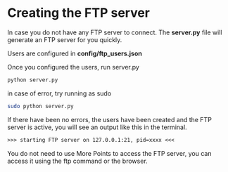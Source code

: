# Creating the FTP server

In case you do not have any FTP server to connect. The **server.py** file will generate an FTP server for you quickly.

Users are configured in **config/ftp_users.json** <br>

Once you configured the users, run server.py
```bash
python server.py
```
in case of error, try running as sudo
```bash
sudo python server.py
```

If there have been no errors, the users have been created and the FTP server is active, you will see an output like this in the terminal.

```txt
>>> starting FTP server on 127.0.0.1:21, pid=xxxx <<<
```

You do not need to use More Points to access the FTP server, you can access it using the ftp command or the browser.

